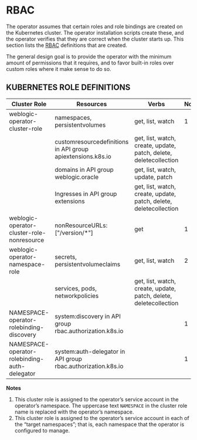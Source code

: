 # RBAC

The operator assumes that certain roles and role bindings are created on the Kubernetes cluster.  The operator installation scripts create these, and the operator verifies that they are correct when the cluster starts up.  This section lists the [RBAC](https://kubernetes.io/docs/admin/authorization/rbac/) definitions that are created.

The general design goal is to provide the operator with the minimum amount of permissions that it requires, and to favor built-in roles over custom roles where it make sense to do so.

## KUBERNETES ROLE DEFINITIONS

| Cluster Role | Resources | Verbs | Notes |
| --- | --- | --- | --- |
| weblogic-operator-cluster-role |	namespaces, persistentvolumes	| get, list, watch | 1 |
| |	customresourcedefinitions in API group apiextensions.k8s.io	| get, list, watch, create, update, patch, delete, deletecollection	| |
| |	domains in API group weblogic.oracle	| get, list, watch, update, patch	| |
| |	Ingresses in API group extensions	| get, list, watch, create, update, patch, delete, deletecollection	| |
| weblogic-operator-cluster-role-nonresource	| nonResourceURLs: ["/version/*"]	| get |	1 |
|weblogic-operator-namespace-role	| secrets, persistentvolumeclaims	| get, list, watch	| 2 |
| |	services, pods, networkpolicies	| get, list, watch, create, update, patch, delete, deletecollection | |
| NAMESPACE-operator-rolebinding-discovery	| system:discovery in API group rbac.authorization.k8s.io | |		1 |
| NAMESPACE-operator-rolebinding-auth-delegator	| system:auth-delegator in API group rbac.authorization.k8s.io	| |	1 |

**Notes**

1. This cluster role is assigned to the operator’s service account in the operator’s namespace.  The uppercase text `NAMESPACE` in the cluster role name is replaced with the operator’s namespace.
2. This cluster role is assigned to the operator’s service account in each of the “target namespaces”; that is, each namespace that the operator is configured to manage.
